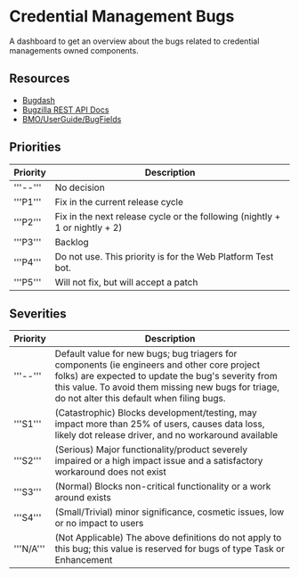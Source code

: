 # Credential Management Bugs
A dashboard to get an overview about the bugs related to credential managements owned components.

## Resources
* [Bugdash](https://bugdash.moz.tools/?component=Toolkit%3APassword+Manager#tab.triage)
* [Bugzilla REST API Docs](https://bmo.readthedocs.io/en/latest/api/core/v1/bug.html)
* [BMO/UserGuide/BugFields](https://wiki.mozilla.org/BMO/UserGuide/BugFields)

## Priorities
| Priority | Description                                                                 |
|----------|-----------------------------------------------------------------------------|
| '''--''' | No decision                                                                 |
| '''P1''' | Fix in the current release cycle                                            |
| '''P2''' | Fix in the next release cycle or the following (nightly + 1 or nightly + 2) |
| '''P3''' | Backlog                                                                     |
| '''P4''' | Do not use. This priority is for the Web Platform Test bot.                 |
| '''P5''' | Will not fix, but will accept a patch                                       |

## Severities
| Priority | Description                                                                 |
|----------|-----------------------------------------------------------------------------|
| '''--''' | Default value for new bugs; bug triagers for components (ie engineers and other core project folks) are expected to update the bug's severity from this value. To avoid them missing new bugs for triage, do not alter this default when filing bugs. |
| '''S1''' | (Catastrophic) Blocks development/testing, may impact more than 25% of users, causes data loss, likely dot release driver, and no workaround available |
| '''S2''' | (Serious) Major functionality/product severely impaired or a high impact issue and a satisfactory workaround does not exist |
| '''S3''' | (Normal) Blocks non-critical functionality or a work around exists |
| '''S4''' | (Small/Trivial) minor significance, cosmetic issues, low or no impact to users |
| '''N/A'''| (Not Applicable) The above definitions do not apply to this bug; this value is reserved for bugs of type Task or Enhancement |

